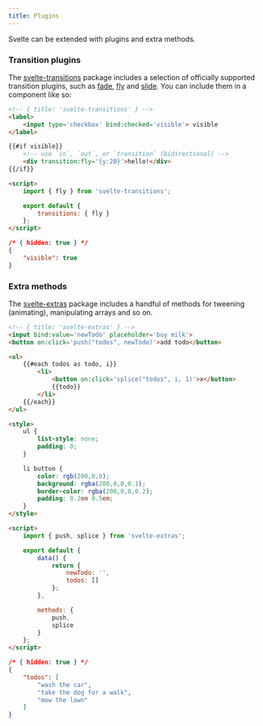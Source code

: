 ```yaml
---
title: Plugins
---
```


Svelte can be extended with plugins and extra methods.

### Transition plugins

The [svelte-transitions](https://github.com/sveltejs/svelte-transitions) package includes a selection of officially supported transition plugins, such as [fade](https://github.com/sveltejs/svelte-transitions-fade), [fly](https://github.com/sveltejs/svelte-transitions-fly) and [slide](https://github.com/sveltejs/svelte-transitions-slide). You can include them in a component like so:

```html
<!-- { title: 'svelte-transitions' } -->
<label>
	<input type='checkbox' bind:checked='visible'> visible
</label>

{{#if visible}}
	<!-- use `in`, `out`, or `transition` (bidirectional) -->
	<div transition:fly='{y:20}'>hello!</div>
{{/if}}

<script>
	import { fly } from 'svelte-transitions';

	export default {
		transitions: { fly }
	};
</script>
```

```json
/* { hidden: true } */
{
	"visible": true
}
```


### Extra methods

The [svelte-extras](https://github.com/sveltejs/svelte-extras) package includes a handful of methods for tweening (animating), manipulating arrays and so on.

```html
<!-- { title: 'svelte-extras' } -->
<input bind:value='newTodo' placeholder='buy milk'>
<button on:click='push("todos", newTodo)'>add todo</button>

<ul>
	{{#each todos as todo, i}}
		<li>
			<button on:click='splice("todos", i, 1)'>x</button>
			{{todo}}
		</li>
	{{/each}}
</ul>

<style>
	ul {
		list-style: none;
		padding: 0;
	}

	li button {
		color: rgb(200,0,0);
		background: rgba(200,0,0,0.1);
		border-color: rgba(200,0,0,0.2);
		padding: 0.2em 0.5em;
	}
</style>

<script>
	import { push, splice } from 'svelte-extras';

	export default {
		data() {
			return {
				newTodo: '',
				todos: []
			};
		},

		methods: {
			push,
			splice
		}
	};
</script>
```

```json
/* { hidden: true } */
{
	"todos": [
		"wash the car",
		"take the dog for a walk",
		"mow the lawn"
	]
}
```